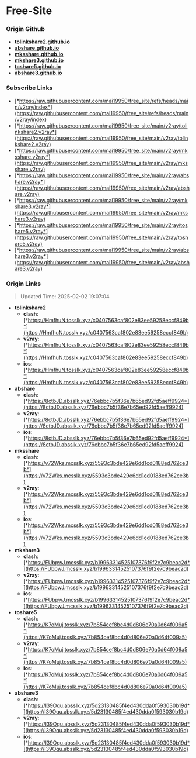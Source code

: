 # Free-Site

### Origin Github

- [**tolinkshare2.github.io**](https://github.com/tolinkshare2/tolinkshare2.github.io)
- [**abshare.github.io**](https://github.com/abshare/abshare.github.io)
- [**mksshare.github.io**](https://github.com/mksshare/mksshare.github.io)
- [**mkshare3.github.io**](https://github.com/mkshare3/mkshare3.github.io)
- [**toshare5.github.io**](https://github.com/toshare5/toshare5.github.io)
- [**abshare3.github.io**](https://github.com/abshare3/abshare3.github.io)

### Subscribe Links

- [*https://raw.githubusercontent.com/mai19950/free_site/refs/heads/main/v2ray/index*](https://raw.githubusercontent.com/mai19950/free_site/refs/heads/main/v2ray/index)
- [*https://raw.githubusercontent.com/mai19950/free_site/main/v2ray/tolinkshare2.v2ray*](https://raw.githubusercontent.com/mai19950/free_site/main/v2ray/tolinkshare2.v2ray)
- [*https://raw.githubusercontent.com/mai19950/free_site/main/v2ray/mksshare.v2ray*](https://raw.githubusercontent.com/mai19950/free_site/main/v2ray/mksshare.v2ray)
- [*https://raw.githubusercontent.com/mai19950/free_site/main/v2ray/abshare.v2ray*](https://raw.githubusercontent.com/mai19950/free_site/main/v2ray/abshare.v2ray)
- [*https://raw.githubusercontent.com/mai19950/free_site/main/v2ray/mkshare3.v2ray*](https://raw.githubusercontent.com/mai19950/free_site/main/v2ray/mkshare3.v2ray)
- [*https://raw.githubusercontent.com/mai19950/free_site/main/v2ray/toshare5.v2ray*](https://raw.githubusercontent.com/mai19950/free_site/main/v2ray/toshare5.v2ray)
- [*https://raw.githubusercontent.com/mai19950/free_site/main/v2ray/abshare3.v2ray*](https://raw.githubusercontent.com/mai19950/free_site/main/v2ray/abshare3.v2ray)

### Origin Links

> Updated Time: 2025-02-02 19:07:04

- **tolinkshare2**
  - **clash**: [*https://HmfhuN.tosslk.xyz/c0407563caf802e83ee59258eccf849b*](https://HmfhuN.tosslk.xyz/c0407563caf802e83ee59258eccf849b)
  - **v2ray**: [*https://HmfhuN.tosslk.xyz/c0407563caf802e83ee59258eccf849b*](https://HmfhuN.tosslk.xyz/c0407563caf802e83ee59258eccf849b)
  - **ios**: [*https://HmfhuN.tosslk.xyz/c0407563caf802e83ee59258eccf849b*](https://HmfhuN.tosslk.xyz/c0407563caf802e83ee59258eccf849b)
- **abshare**
  - **clash**: [*https://8ctbJD.absslk.xyz/76ebbc7b5f36e7b65ed92fd5aeff9924*](https://8ctbJD.absslk.xyz/76ebbc7b5f36e7b65ed92fd5aeff9924)
  - **v2ray**: [*https://8ctbJD.absslk.xyz/76ebbc7b5f36e7b65ed92fd5aeff9924*](https://8ctbJD.absslk.xyz/76ebbc7b5f36e7b65ed92fd5aeff9924)
  - **ios**: [*https://8ctbJD.absslk.xyz/76ebbc7b5f36e7b65ed92fd5aeff9924*](https://8ctbJD.absslk.xyz/76ebbc7b5f36e7b65ed92fd5aeff9924)
- **mksshare**
  - **clash**: [*https://v72Wks.mcsslk.xyz/5593c3bde429e6dd1cd0188ed762ce3b*](https://v72Wks.mcsslk.xyz/5593c3bde429e6dd1cd0188ed762ce3b)
  - **v2ray**: [*https://v72Wks.mcsslk.xyz/5593c3bde429e6dd1cd0188ed762ce3b*](https://v72Wks.mcsslk.xyz/5593c3bde429e6dd1cd0188ed762ce3b)
  - **ios**: [*https://v72Wks.mcsslk.xyz/5593c3bde429e6dd1cd0188ed762ce3b*](https://v72Wks.mcsslk.xyz/5593c3bde429e6dd1cd0188ed762ce3b)
- **mkshare3**
  - **clash**: [*https://FUbpwJ.mcsslk.xyz/b19963314525107376f9f2e7c9beac2d*](https://FUbpwJ.mcsslk.xyz/b19963314525107376f9f2e7c9beac2d)
  - **v2ray**: [*https://FUbpwJ.mcsslk.xyz/b19963314525107376f9f2e7c9beac2d*](https://FUbpwJ.mcsslk.xyz/b19963314525107376f9f2e7c9beac2d)
  - **ios**: [*https://FUbpwJ.mcsslk.xyz/b19963314525107376f9f2e7c9beac2d*](https://FUbpwJ.mcsslk.xyz/b19963314525107376f9f2e7c9beac2d)
- **toshare5**
  - **clash**: [*https://K7oMuj.tosslk.xyz/7b854cef8bc4d0d806e70a0d64f009a5*](https://K7oMuj.tosslk.xyz/7b854cef8bc4d0d806e70a0d64f009a5)
  - **v2ray**: [*https://K7oMuj.tosslk.xyz/7b854cef8bc4d0d806e70a0d64f009a5*](https://K7oMuj.tosslk.xyz/7b854cef8bc4d0d806e70a0d64f009a5)
  - **ios**: [*https://K7oMuj.tosslk.xyz/7b854cef8bc4d0d806e70a0d64f009a5*](https://K7oMuj.tosslk.xyz/7b854cef8bc4d0d806e70a0d64f009a5)
- **abshare3**
  - **clash**: [*https://I39Oqu.absslk.xyz/5d23130485f4ed430dda0f593030b19d*](https://I39Oqu.absslk.xyz/5d23130485f4ed430dda0f593030b19d)
  - **v2ray**: [*https://I39Oqu.absslk.xyz/5d23130485f4ed430dda0f593030b19d*](https://I39Oqu.absslk.xyz/5d23130485f4ed430dda0f593030b19d)
  - **ios**: [*https://I39Oqu.absslk.xyz/5d23130485f4ed430dda0f593030b19d*](https://I39Oqu.absslk.xyz/5d23130485f4ed430dda0f593030b19d)
